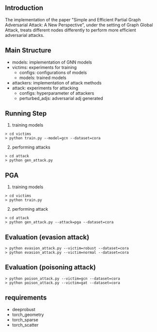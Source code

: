 
## Introduction
The implementation of the paper "Simple and Efficient Partial Graph Adversarial Attack: A New Perspective", under the setting of Graph Global Attack, treats different nodes differently to perform more efficient adversarial attacks.


## Main Structure

- models: implementation of GNN models
- victims: experiments for training
  - configs: configurations of models
  - models: trained models
- attackers: implementation of attack methods
- attack: experiments for attacking
  - configs: hyperparameter of attackers
  - perturbed_adjs: adversarial adj generated

## Running Step
1. training models
```
> cd victims
> python train.py --model=gcn --dataset=cora
```
2. performing attacks
```
> cd attack
> python gen_attack.py 
```

## PGA 
1. training models
```
> cd victims
> python train.py
```
2. performing attack
```
> cd attack
> python gen_attack.py --attack=pga --dataset=cora
```

## Evaluation (evasion attack)
```
> python evasion_attack.py --victim=robust --dataset=cora
> python evasion_attack.py --victim=normal --dataset=cora
```


## Evaluation (poisoning attack)
```
> python poison_attack.py --victim=gcn --dataset=cora
> python poison_attack.py --victim=gat --dataset=cora
```

## requirements
- deeprobust
- torch_geometry
- torch_sparse
- torch_scatter
